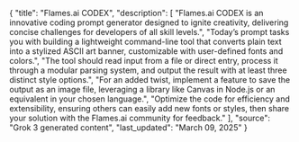 {
  "title": "Flames.ai CODEX",
  "description": [
    "Flames.ai CODEX is an innovative coding prompt generator designed to ignite creativity, delivering concise challenges for developers of all skill levels.",
    "Today’s prompt tasks you with building a lightweight command-line tool that converts plain text into a stylized ASCII art banner, customizable with user-defined fonts and colors.",
    "The tool should read input from a file or direct entry, process it through a modular parsing system, and output the result with at least three distinct style options.",
    "For an added twist, implement a feature to save the output as an image file, leveraging a library like Canvas in Node.js or an equivalent in your chosen language.",
    "Optimize the code for efficiency and extensibility, ensuring others can easily add new fonts or styles, then share your solution with the Flames.ai community for feedback."
  ],
  "source": "Grok 3 generated content",
  "last_updated": "March 09, 2025"
}
